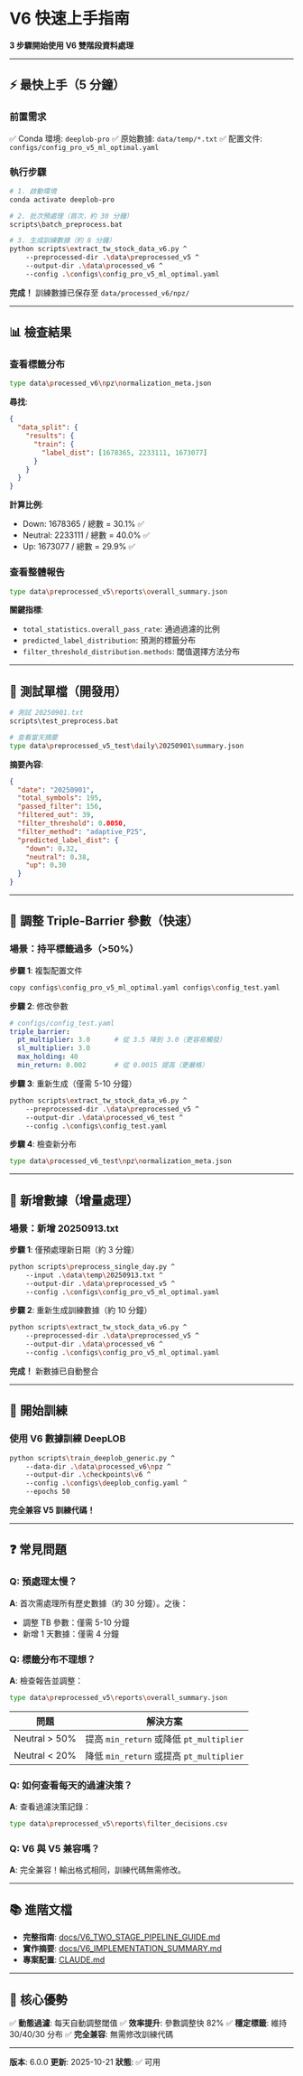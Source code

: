 # V6 快速上手指南

**3 步驟開始使用 V6 雙階段資料處理**

---

## ⚡ 最快上手（5 分鐘）

### 前置需求

✅ Conda 環境: `deeplob-pro`
✅ 原始數據: `data/temp/*.txt`
✅ 配置文件: `configs/config_pro_v5_ml_optimal.yaml`

### 執行步驟

```bash
# 1. 啟動環境
conda activate deeplob-pro

# 2. 批次預處理（首次，約 30 分鐘）
scripts\batch_preprocess.bat

# 3. 生成訓練數據（約 8 分鐘）
python scripts\extract_tw_stock_data_v6.py ^
    --preprocessed-dir .\data\preprocessed_v5 ^
    --output-dir .\data\processed_v6 ^
    --config .\configs\config_pro_v5_ml_optimal.yaml
```

**完成！** 訓練數據已保存至 `data/processed_v6/npz/`

---

## 📊 檢查結果

### 查看標籤分布

```bash
type data\processed_v6\npz\normalization_meta.json
```

**尋找**:
```json
{
  "data_split": {
    "results": {
      "train": {
        "label_dist": [1678365, 2233111, 1673077]
      }
    }
  }
}
```

**計算比例**:
- Down: 1678365 / 總數 = 30.1% ✅
- Neutral: 2233111 / 總數 = 40.0% ✅
- Up: 1673077 / 總數 = 29.9% ✅

### 查看整體報告

```bash
type data\preprocessed_v5\reports\overall_summary.json
```

**關鍵指標**:
- `total_statistics.overall_pass_rate`: 通過過濾的比例
- `predicted_label_distribution`: 預測的標籤分布
- `filter_threshold_distribution.methods`: 閾值選擇方法分布

---

## 🧪 測試單檔（開發用）

```bash
# 測試 20250901.txt
scripts\test_preprocess.bat

# 查看當天摘要
type data\preprocessed_v5_test\daily\20250901\summary.json
```

**摘要內容**:
```json
{
  "date": "20250901",
  "total_symbols": 195,
  "passed_filter": 156,
  "filtered_out": 39,
  "filter_threshold": 0.0050,
  "filter_method": "adaptive_P25",
  "predicted_label_dist": {
    "down": 0.32,
    "neutral": 0.38,
    "up": 0.30
  }
}
```

---

## 🎯 調整 Triple-Barrier 參數（快速）

### 場景：持平標籤過多（>50%）

**步驟 1**: 複製配置文件

```bash
copy configs\config_pro_v5_ml_optimal.yaml configs\config_test.yaml
```

**步驟 2**: 修改參數

```yaml
# configs/config_test.yaml
triple_barrier:
  pt_multiplier: 3.0      # 從 3.5 降到 3.0（更容易觸發）
  sl_multiplier: 3.0
  max_holding: 40
  min_return: 0.002       # 從 0.0015 提高（更嚴格）
```

**步驟 3**: 重新生成（僅需 5-10 分鐘）

```bash
python scripts\extract_tw_stock_data_v6.py ^
    --preprocessed-dir .\data\preprocessed_v5 ^
    --output-dir .\data\processed_v6_test ^
    --config .\configs\config_test.yaml
```

**步驟 4**: 檢查新分布

```bash
type data\processed_v6_test\npz\normalization_meta.json
```

---

## 🔄 新增數據（增量處理）

### 場景：新增 20250913.txt

**步驟 1**: 僅預處理新日期（約 3 分鐘）

```bash
python scripts\preprocess_single_day.py ^
    --input .\data\temp\20250913.txt ^
    --output-dir .\data\preprocessed_v5 ^
    --config .\configs\config_pro_v5_ml_optimal.yaml
```

**步驟 2**: 重新生成訓練數據（約 10 分鐘）

```bash
python scripts\extract_tw_stock_data_v6.py ^
    --preprocessed-dir .\data\preprocessed_v5 ^
    --output-dir .\data\processed_v6 ^
    --config .\configs\config_pro_v5_ml_optimal.yaml
```

**完成！** 新數據已自動整合

---

## 🚀 開始訓練

### 使用 V6 數據訓練 DeepLOB

```bash
python scripts\train_deeplob_generic.py ^
    --data-dir .\data\processed_v6\npz ^
    --output-dir .\checkpoints\v6 ^
    --config .\configs\deeplob_config.yaml ^
    --epochs 50
```

**完全兼容 V5 訓練代碼！**

---

## ❓ 常見問題

### Q: 預處理太慢？

**A**: 首次需處理所有歷史數據（約 30 分鐘）。之後：
- 調整 TB 參數：僅需 5-10 分鐘
- 新增 1 天數據：僅需 4 分鐘

### Q: 標籤分布不理想？

**A**: 檢查報告並調整：
```bash
type data\preprocessed_v5\reports\overall_summary.json
```

| 問題 | 解決方案 |
|------|---------|
| Neutral > 50% | 提高 `min_return` 或降低 `pt_multiplier` |
| Neutral < 20% | 降低 `min_return` 或提高 `pt_multiplier` |

### Q: 如何查看每天的過濾決策？

**A**: 查看過濾決策記錄：
```bash
type data\preprocessed_v5\reports\filter_decisions.csv
```

### Q: V6 與 V5 兼容嗎？

**A**: 完全兼容！輸出格式相同，訓練代碼無需修改。

---

## 📚 進階文檔

- **完整指南**: [docs/V6_TWO_STAGE_PIPELINE_GUIDE.md](docs/V6_TWO_STAGE_PIPELINE_GUIDE.md)
- **實作摘要**: [docs/V6_IMPLEMENTATION_SUMMARY.md](docs/V6_IMPLEMENTATION_SUMMARY.md)
- **專案配置**: [CLAUDE.md](CLAUDE.md)

---

## 🎉 核心優勢

✅ **動態過濾**: 每天自動調整閾值
✅ **效率提升**: 參數調整快 82%
✅ **穩定標籤**: 維持 30/40/30 分布
✅ **完全兼容**: 無需修改訓練代碼

---

**版本**: 6.0.0
**更新**: 2025-10-21
**狀態**: ✅ 可用
